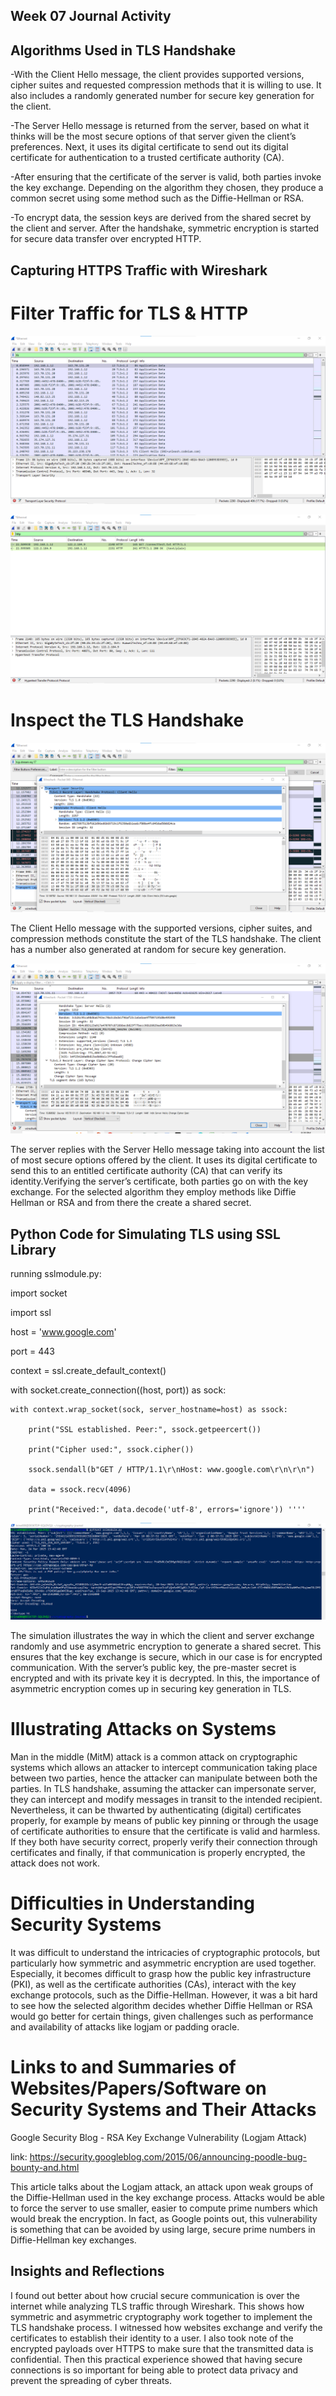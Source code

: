## Week 07 Journal Activity

## Algorithms Used in TLS Handshake
-With the Client Hello message, the client provides supported versions, cipher suites and requested compression methods that it is willing to use. It also includes a randomly generated number for secure key generation for the client.

-The Server Hello message is returned from the server, based on what it thinks will be the most secure options of that server given the client’s preferences. Next, it uses its digital certificate to send out its digital certificate for authentication to a trusted certificate authority (CA).

-After ensuring that the certificate of the server is valid, both parties invoke the key exchange. Depending on the algorithm they chosen, they produce a common secret using some method such as the Diffie-Hellman or RSA.

-To encrypt data, the session keys are derived from the shared secret by the client and server. After the handshake, symmetric encryption is started for secure data transfer over encrypted HTTP.

## Capturing HTTPS Traffic with Wireshark
# Filter Traffic for TLS & HTTP
![Image Description](./images/Week7_tls.png)

![Image Description](./images/Week7_http.png)
# Inspect the TLS Handshake

![Image Description](./images/Week7_client_hello.png)

The Client Hello message with the supported versions, cipher suites, and compression methods constitute the start of the TLS handshake. The client has a number also generated at random for secure key generation.

![Image Description](./images/Week7_server_hello.png)

The server replies with the Server Hello message taking into account the list of most secure options offered by the client. It uses its digital certificate to send this to an entitled certificate authority (CA) that can verify its identity.Verifying the server’s certificate, both parties go on with the key exchange. For the selected algorithm they employ methods like Diffie Hellman or RSA and from there the create a shared secret.

## Python Code for Simulating TLS using SSL Library

running sslmodule.py: 


import socket

import ssl

host = 'www.google.com'

port = 443


context = ssl.create_default_context()

with socket.create_connection((host, port)) as sock:

    with context.wrap_socket(sock, server_hostname=host) as ssock:
    
        print("SSL established. Peer:", ssock.getpeercert())
        
        print("Cipher used:", ssock.cipher())
        
        ssock.sendall(b"GET / HTTP/1.1\r\nHost: www.google.com\r\n\r\n")
        
        data = ssock.recv(4096)
        
        print("Received:", data.decode('utf-8', errors='ignore')) ''''
        

![Image Description](./images/Week7_python.png)

The simulation illustrates the way in which the client and server exchange randomly and use asymmetric encryption to generate a shared secret. This ensures that the key exchange is secure, which in our case is for encrypted communication. With the server’s public key, the pre-master secret is encrypted and with its private key it is decrypted. In this, the importance of asymmetric encryption comes up in securing key generation in TLS.

# Illustrating Attacks on Systems
Man in the middle (MitM) attack is a common attack on cryptographic systems which allows an attacker to intercept communication taking place between two parties, hence the attacker can manipulate between both the parties. In TLS handshake, assuming the attacker can impersonate server, they can intercept and modify messages in transit to the intended recipient. Nevertheless, it can be thwarted by authenticating (digital) certificates properly, for example by means of public key pinning or through the usage of certificate authorities to ensure that the certificate is valid and harmless. If they both have security correct, properly verify their connection through certificates and finally, if that communication is properly encrypted, the attack does not work.

# Difficulties in Understanding Security Systems
It was difficult to understand the intricacies of cryptographic protocols, but particularly how symmetric and asymmetric encryption are used together. Especially, it becomes difficult to grasp how the public key infrastructure (PKI), as well as the certificate authorities (CAs), interact with the key exchange protocols, such as the Diffie-Hellman. However, it was a bit hard to see how the selected algorithm decides whether Diffie Hellman or RSA would go better for certain things, given challenges such as performance and availability of attacks like logjam or padding oracle.

# Links to and Summaries of Websites/Papers/Software on Security Systems and Their Attacks

Google Security Blog - RSA Key Exchange Vulnerability (Logjam Attack)

link: https://security.googleblog.com/2015/06/announcing-poodle-bug-bounty-and.html

This article talks about the Logjam attack, an attack upon weak groups of the Diffie-Hellman used in the key exchange process. Attacks would be able to force the server to use smaller, easier to compute prime numbers which would break the encryption. In fact, as Google points out, this vulnerability is something that can be avoided by using large, secure prime numbers in Diffie-Hellman key exchanges.

## Insights and Reflections
I found out better about how crucial secure communication is over the internet while analyzing TLS traffic through Wireshark. This shows how symmetric and asymmetric cryptography work together to implement the TLS handshake process. I witnessed how websites exchange and verify the certificates to establish their identity to a user. I also took note of the encrypted payloads over HTTPS to make sure that the transmitted data is confidential. Then this practical experience showed that having secure connections is so important for being able to protect data privacy and prevent the spreading of cyber threats.

